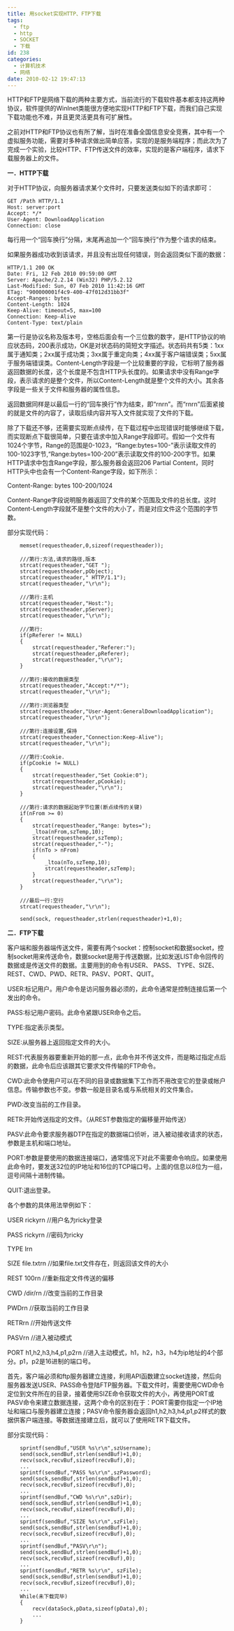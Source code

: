 ```yaml
---
title: 用socket实现HTTP、FTP下载
tags:
  - ftp
  - http
  - SOCKET
  - 下载
id: 238
categories:
  - 计算机技术
  - 网络
date: 2010-02-12 19:47:13
---
```


HTTP和FTP是网络下载的两种主要方式，当前流行的下载软件基本都支持这两种协议，软件提供的WinInet类能很方便地实现HTTP和FTP下载，而我们自己实现下载功能也不难，并且更灵活更具有可扩展性。

之前对HTTP和FTP协议也有所了解，当时在准备全国信息安全竞赛，其中有一个虚拟服务功能，需要对多种请求做出简单应答，实现的是服务端程序；而此次为了完成一个实验，比较HTTP、FTP传送文件的效率，实现的是客户端程序，请求下载服务器上的文件。


<!--more-->


**一．HTTP下载**

对于HTTP协议，向服务器请求某个文件时，只要发送类似如下的请求即可：

```
GET /Path HTTP/1.1
Host: server:port
Accept: */*
User-Agent: DownloadApplication
Connection: close
```

每行用一个&ldquo;回车换行&rdquo;分隔，末尾再追加一个&ldquo;回车换行&rdquo;作为整个请求的结束。

如果服务器成功收到该请求，并且没有出现任何错误，则会返回类似下面的数据：

```
HTTP/1.1 200 OK
Date: Fri, 12 Feb 2010 09:59:00 GMT
Server: Apache/2.2.14 (Win32) PHP/5.2.12
Last-Modified: Sun, 07 Feb 2010 11:42:16 GMT
ETag: "900000001f4c9-400-47f012d31bb3f"
Accept-Ranges: bytes
Content-Length: 1024
Keep-Alive: timeout=5, max=100
Connection: Keep-Alive
Content-Type: text/plain
```

第一行是协议名称及版本号，空格后面会有一个三位数的数字，是HTTP协议的响应状态码，200表示成功，OK是对状态码的简短文字描述。状态码共有5类：1xx属于通知类；2xx属于成功类；3xx属于重定向类；4xx属于客户端错误类；5xx属于服务端错误类。Content-Length字段是一个比较重要的字段，它标明了服务器返回数据的长度，这个长度是不包含HTTP头长度的。如果请求中没有Range字段，表示请求的是整个文件，所以Content-Length就是整个文件的大小。其余各字段是一些关于文件和服务器的属性信息。

返回数据同样是以最后一行的&ldquo;回车换行&rdquo;作为结束，即&ldquo;rnrn&rdquo;。而&ldquo;rnrn&rdquo;后面紧接的就是文件的内容了，读取后续内容并写入文件就实现了文件的下载。

除了下载还不够，还需要实现断点续传，在下载过程中出现错误时能够继续下载，而实现断点下载很简单，只要在请求中加入Range字段即可。假如一个文件有1024个字节，Range的范围是0-1023，&ldquo;Range:bytes=100-&rdquo;表示读取文件的100-1023字节,&ldquo;Range:bytes=100-200&rdquo;表示读取文件的100-200字节。如果HTTP请求中包含Range字段，那么服务器会返回206 Partial Content，同时HTTP头中也会有一个Content-Range字段，如下所示：

Content-Range: bytes 100-200/1024

Content-Range字段说明服务器返回了文件的某个范围及文件的总长度。这时Content-Length字段就不是整个文件的大小了，而是对应文件这个范围的字节数。

部分实现代码：

```
    memset(requestheader,0,sizeof(requestheader));

    ///第行:方法,请求的路径,版本
    strcat(requestheader,"GET ");
    strcat(requestheader,pObject);
    strcat(requestheader," HTTP/1.1");
    strcat(requestheader,"\r\n");

    ///第行:主机
    strcat(requestheader,"Host:");
    strcat(requestheader,pServer);
    strcat(requestheader,"\r\n");

    ///第行:
    if(pReferer != NULL)
    {
        strcat(requestheader,"Referer:");
        strcat(requestheader,pReferer);
        strcat(requestheader,"\r\n");        
    }

    ///第行:接收的数据类型
    strcat(requestheader,"Accept:*/*");
    strcat(requestheader,"\r\n");

    ///第行:浏览器类型
    strcat(requestheader,"User-Agent:GeneralDownloadApplication");
    strcat(requestheader,"\r\n");

    ///第行:连接设置,保持
    strcat(requestheader,"Connection:Keep-Alive");
    strcat(requestheader,"\r\n");

    ///第行:Cookie.
    if(pCookie != NULL)
    {
        strcat(requestheader,"Set Cookie:0");
        strcat(requestheader,pCookie);
        strcat(requestheader,"\r\n");
    }

    ///第行:请求的数据起始字节位置(断点续传的关键)
    if(nFrom >= 0)
    {
        strcat(requestheader,"Range: bytes=");
        _ltoa(nFrom,szTemp,10);
        strcat(requestheader,szTemp);
        strcat(requestheader,"-");
        if(nTo > nFrom)
        {
            _ltoa(nTo,szTemp,10);
            strcat(requestheader,szTemp);
        }
        strcat(requestheader,"\r\n");
    }

    ///最后一行:空行
    strcat(requestheader,"\r\n");

    send(sock, requestheader,strlen(requestheader)+1,0);

```

**二．FTP下载**

客户端和服务器端传送文件，需要有两个socket：控制socket和数据socket，控制socket用来传送命令，数据socket是用于传送数据，比如发送LIST命令回传的数据或是传送文件的数据。主要用到的命令有USER、 PASS、 TYPE、SIZE、REST、CWD、PWD、RETR、PASV、PORT、QUIT。

USER:标记用户。用户命令是访问服务器必须的，此命令通常是控制连接后第一个发出的命令。

PASS:标记用户密码。此命令紧跟USER命令之后。

TYPE:指定表示类型。

SIZE:从服务器上返回指定文件的大小。

REST:代表服务器要重新开始的那一点，此命令并不传送文件，而是略过指定点后的数据，此命令后应该跟其它要求文件传输的FTP命令。 

CWD:此命令使用户可以在不同的目录或数据集下工作而不用改变它的登录或帐户信息。传输参数也不变。参数一般是目录名或与系统相关的文件集合。 

PWD:改变当前的工作目录。 

RETR:开始传送指定的文件。（从REST参数指定的偏移量开始传送） 

PASV:此命令要求服务器DTP在指定的数据端口侦听，进入被动接收请求的状态，参数是主机和端口地址。 

PORT:参数是要使用的数据连接端口，通常情况下对此不需要命令响应。如果使用此命令时，要发送32位的IP地址和16位的TCP端口号。上面的信息以8位为一组，逗号间隔十进制传输。

QUIT:退出登录。

各个参数的具体用法举例如下：

USER rickyrn //用户名为ricky登录

PASS rickyrn //密码为ricky

TYPE Irn 

SIZE file.txtrn //如果file.txt文件存在，则返回该文件的大小

REST 100rn //重新指定文件传送的偏移

CWD /dir/rn //改变当前的工作目录 

PWDrn //获取当前的工作目录 

RETRrn //开始传送文件 

PASVrn //进入被动模式 

PORT h1,h2,h3,h4,p1,p2rn //进入主动模式，h1，h2，h3，h4为ip地址的4个部分。p1，p2是16进制的端口号。

首先，客户端必须和ftp服务器建立连接，利用API函数建立socket连接，然后向服务器发送USER、PASS命令登陆FTP服务器。下载文件时，需要使用CWD命令定位到文件所在的目录，接着使用SIZE命令获取文件的大小，再使用PORT或PASV命令来建立数据连接，这两个命令的区别在于：PORT需要你指定一个IP地址和端口与服务器建立连接；PASV命令服务器会返回h1,h2,h3,h4,p1,p2样式的数据供客户端连接。等数据连接建立后，就可以了使用RETR下载文件。

部分实现代码：

```
    sprintf(sendBuf,"USER %s\r\n",szUsername);
    send(sock,sendBuf,strlen(sendBuf)+1,0);
    recv(sock,recvBuf,sizeof(recvBuf),0);
    ...
    sprintf(sendBuf,"PASS %s\r\n",szPassword);
    send(sock,sendBuf,strlen(sendBuf)+1,0);
    recv(sock,recvBuf,sizeof(recvBuf),0);
    ...
    sprintf(sendBuf,"CWD %s\r\n",szDir);
    send(sock,sendBuf,strlen(sendBuf)+1,0);
    recv(sock,recvBuf,sizeof(recvBuf),0);
    ...
    sprintf(sendBuf,"SIZE %s\r\n",szFile);
    send(sock,sendBuf,strlen(sendBuf)+1,0);
    recv(sock,recvBuf,sizeof(recvBuf),0);
    ...
    sprintf(sendBuf,"PASV\r\n");
    send(sock,sendBuf,strlen(sendBuf)+1,0);
    recv(sock,recvBuf,sizeof(recvBuf),0);
    ...
    sprintf(sendBuf,"RETR %s\r\n", szFile);
    send(sock,sendBuf,strlen(sendBuf)+1,0);
    recv(sock,recvBuf,sizeof(recvBuf),0);
    ...
    While(未下载完毕)
    {
        recv(dataSock,pData,sizeof(pData),0);
        ...
    }
```
